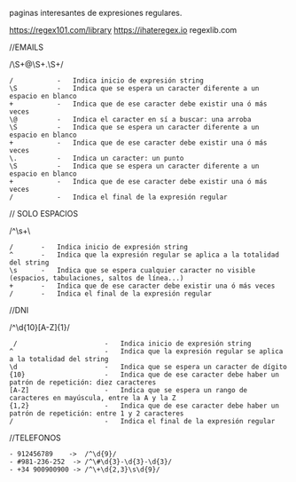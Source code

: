paginas interesantes de expresiones regulares.

https://regex101.com/library
https://ihateregex.io
regexlib.com


//EMAILS

/\S+\@\S+\.\S+/

    /			-	Indica inicio de expresión string
    \S 			-	Indica que se espera un caracter diferente a un espacio en blanco
    +			-	Indica que de ese caracter debe existir una ó más veces
    \@			-	Indica el caracter en sí a buscar: una arroba
    \S 			-	Indica que se espera un caracter diferente a un espacio en blanco
    +			-	Indica que de ese caracter debe existir una ó más veces
    \.			-	Indica un caracter: un punto
    \S 			-	Indica que se espera un caracter diferente a un espacio en blanco
    +			-	Indica que de ese caracter debe existir una ó más veces
    /			-	Indica el final de la expresión regular

// SOLO ESPACIOS

/^\s+\

    /		-	Indica inicio de expresión string
    ^		-	Indica que la expresión regular se aplica a la totalidad del string
    \s 		-	Indica que se espera cualquier caracter no visible (espacios, tabulaciones, saltos de línea...)
    +		-	Indica que de ese caracter debe existir una ó más veces
    /		-	Indica el final de la expresión regular



//DNI

/^\d{10}[A-Z]{1}/

     /						-	Indica inicio de expresión string
    ^						-	Indica que la expresión regular se aplica a la totalidad del string
    \d 						-	Indica que se espera un caracter de dígito
    {10}					-	Indica que de ese caracter debe haber un patrón de repetición: diez caracteres
    [A-Z]					- 	Indica que se espera un rango de caracteres en mayúscula, entre la A y la Z
    {1,2}					-	Indica que de ese caracter debe haber un patrón de repetición: entre 1 y 2 caracteres
    /						-	Indica el final de la expresión regular


//TELEFONOS

    - 912456789    ->  /^\d{9}/
    - #981-236-252  -> /^\#\d{3}-\d{3}-\d{3}/
    - +34 900900900 -> /^\+\d{2,3}\s\d{9}/